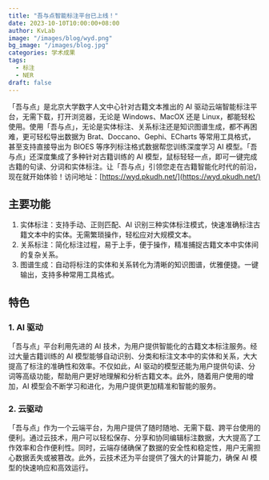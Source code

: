 ```yaml
---
title: "吾与点智能标注平台已上线！"
date: 2023-10-10T10:00:00+08:00
author: KvLab
image: "/images/blog/wyd.png"
bg_image: "/images/blog.jpg"
categories: 学术成果
tags:
  - 标注
  - NER
draft: false
---
```


「吾与点」是北京大学数字人文中心针对古籍文本推出的 AI 驱动云端智能标注平台，无需下载，打开浏览器，无论是 Windows、MacOX 还是 Linux，都能轻松使用。使用「吾与点」，无论是实体标注、关系标注还是知识图谱生成，都不再困难，更可轻松导出数据为 Brat、Doccano、Gephi、ECharts 等常用工具格式，甚至支持直接导出为 BIOES 等序列标注格式数据帮您训练深度学习 AI 模型。「吾与点」还深度集成了多种针对古籍训练的 AI 模型，鼠标轻轻一点，即可一键完成古籍的句读、分词和实体标注。让「吾与点」引领您走在古籍智能化时代的前沿，现在就开始体验！访问地址：[https://wyd.pkudh.net/](https://wyd.pkudh.net/)

<!--more-->

## 主要功能

1. 实体标注：支持手动、正则匹配、AI 识别三种实体标注模式，快速准确标注古籍文本中的实体。无需繁琐操作，轻松应对大规模文本。
2. 关系标注：简化标注过程，易于上手，便于操作，精准捕捉古籍文本中实体间的复杂关系。
3. 图谱生成：自动将标注的实体和关系转化为清晰的知识图谱，优雅便捷。一键输出，支持多种常用工具格式。

## 特色

### 1. AI 驱动

「吾与点」平台利用先进的 AI 技术，为用户提供智能化的古籍文本标注服务。经过大量古籍训练的 AI 模型能够自动识别、分类和标注文本中的实体和关系，大大提高了标注的准确性和效率。不仅如此，AI 驱动的模型还能为用户提供句读、分词等高级功能，帮助用户更好地理解和分析古籍文本。此外，随着用户使用的增加，AI 模型会不断学习和进化，为用户提供更加精准和智能的服务。

### 2. 云驱动

「吾与点」作为一个云端平台，为用户提供了随时随地、无需下载、跨平台使用的便利。通过云技术，用户可以轻松保存、分享和协同编辑标注数据，大大提高了工作效率和合作便利性。同时，云端存储确保了数据的安全性和稳定性，用户无需担心数据丢失或被篡改。此外，云技术还为平台提供了强大的计算能力，确保 AI 模型的快速响应和高效运行。

